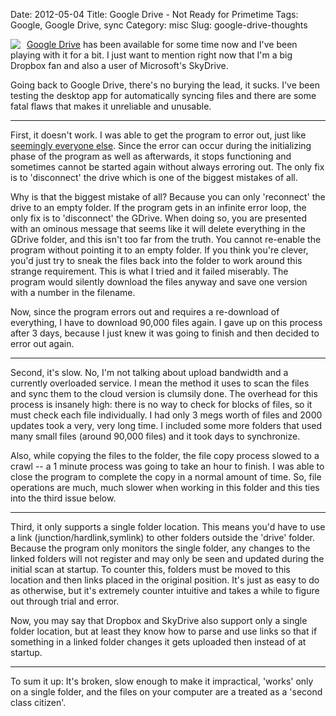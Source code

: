 Date: 2012-05-04
Title: Google Drive - Not Ready for Primetime
Tags: Google, Google Drive, sync
Category: misc
Slug: google-drive-thoughts

<img style="float:left; padding-right:10px" src="/images/import-old/google-drive.PNG" />

[Google Drive](https://drive.google.com) has been available for some time now and I've been playing with it for a bit. I just want to mention right now that I'm a big Dropbox fan and also a user of Microsoft's SkyDrive.

Going back to Google Drive, there's no burying the lead, it sucks. I've been testing the desktop app for automatically syncing files and there are some fatal flaws that makes it unreliable and unusable.

***

First, it doesn't work. I was able to get the program to error out, just like [seemingly everyone else](http://productforums.google.com/forum/#!topic/drive/8DNEH3U6vbE). Since the error can occur during the initializing phase of the program as well as afterwards, it stops functioning and sometimes cannot be started again without always erroring out. The only fix is to 'disconnect' the drive which is one of the biggest mistakes of all.

Why is that the biggest mistake of all? Because you can only 'reconnect' the drive to an empty folder. If the program gets in an infinite error loop, the only fix is to 'disconnect' the GDrive. When doing so, you are presented with an ominous message that seems like it will delete everything in the GDrive folder, and this isn't too far from the truth. You cannot re-enable the program without pointing it to an empty folder. If you think you're clever, you'd just try to sneak the files back into the folder to work around this strange requirement. This is what I tried and it failed miserably. The program would silently download the files anyway and save one version with a number in the filename.

Now, since the program errors out and requires a re-download of everything, I have to download 90,000 files again. I gave up on this process after 3 days, because I just knew it was going to finish and then decided to error out again.

***

Second, it's slow. No, I'm not talking about upload bandwidth and a currently overloaded service. I mean the method it uses to scan the files and sync them to the cloud version is clumsily done. The overhead for this process is insanely high: there is no way to check for blocks of files, so it must check each file individually. I had only 3 megs worth of files and 2000 updates took a very, very long time. I included some more folders that used many small files (around 90,000 files) and it took days to synchronize.

Also, while copying the files to the folder, the file copy process slowed to a crawl -- a 1 minute process was going to take an hour to finish. I was able to close the program to complete the copy in a normal amount of time. So, file operations are much, much slower when working in this folder and this ties into the third issue below.

***

Third, it only supports a single folder location. This means you'd have to use a link (junction/hardlink,symlink) to other folders outside the 'drive' folder. Because the program only monitors the single folder, any changes to the linked folders will not register and may only be seen and updated during the initial scan at startup. To counter this, folders must be moved to this location and then links placed in the original position. It's just as easy to do as otherwise, but it's extremely counter intuitive and takes a while to figure out through trial and error.

Now, you may say that Dropbox and SkyDrive also support only a single folder location, but at least they know how to parse and use links so that if something in a linked folder changes it gets uploaded then instead of at startup.

***

To sum it up: It's broken, slow enough to make it impractical, 'works' only on a single folder, and the files on your computer are a treated as a 'second class citizen'.
